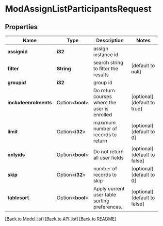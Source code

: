 # ModAssignListParticipantsRequest

## Properties

Name | Type | Description | Notes
------------ | ------------- | ------------- | -------------
**assignid** | **i32** | assign instance id | 
**filter** | **String** | search string to filter the results | [default to null]
**groupid** | **i32** | group id | 
**includeenrolments** | Option<**bool**> | Do return courses where the user is enrolled | [optional][default to true]
**limit** | Option<**i32**> | maximum number of records to return | [optional][default to 0]
**onlyids** | Option<**bool**> | Do not return all user fields | [optional][default to false]
**skip** | Option<**i32**> | number of records to skip | [optional][default to 0]
**tablesort** | Option<**bool**> | Apply current user table sorting preferences. | [optional][default to false]

[[Back to Model list]](../README.md#documentation-for-models) [[Back to API list]](../README.md#documentation-for-api-endpoints) [[Back to README]](../README.md)


